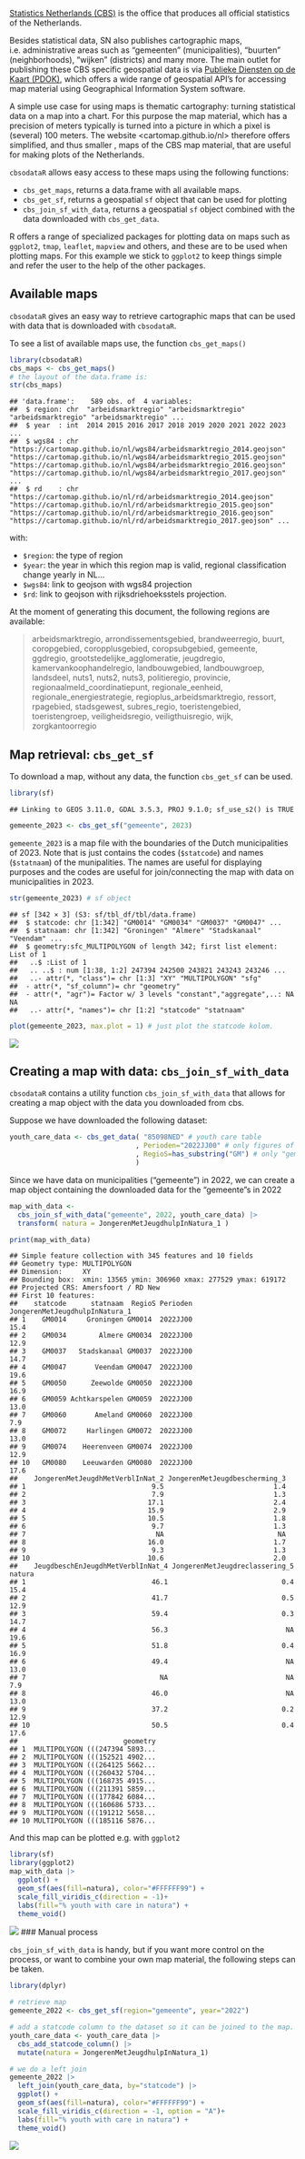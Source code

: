 
[Statistics Netherlands (CBS)](https://www.cbs.nl) is the office that
produces all official statistics of the Netherlands.

Besides statistical data, SN also publishes cartographic maps,
i.e. administrative areas such as “gemeenten” (municipalities),
“buurten” (neighborhoods), “wijken” (districts) and many more. The main
outlet for publishing these CBS specific geospatial data is via
[Publieke Diensten op de Kaart (PDOK)](https://pdok.nl), which offers a
wide range of geospatial API’s for accessing map material using
Geographical Information System software.

A simple use case for using maps is thematic cartography: turning
statistical data on a map into a chart. For this purpose the map
material, which has a precision of meters typically is turned into a
picture in which a pixel is (several) 100 meters. The website
\<cartomap.github.io/nl\> therefore offers simplified, and thus smaller
, maps of the CBS map material, that are useful for making plots of the
Netherlands.

`cbsodataR` allows easy access to these maps using the following
functions:

- `cbs_get_maps`, returns a data.frame with all available maps.
- `cbs_get_sf`, returns a geospatial `sf` object that can be used for
  plotting
- `cbs_join_sf_with_data`, returns a geospatial `sf` object combined
  with the data downloaded with `cbs_get_data`.

R offers a range of specialized packages for plotting data on maps such
as `ggplot2`, `tmap`, `leaflet`, `mapview` and others, and these are to
be used when plotting maps. For this example we stick to `ggplot2` to
keep things simple and refer the user to the help of the other packages.

## Available maps

`cbsodataR` gives an easy way to retrieve cartographic maps that can be
used with data that is downloaded with `cbsodataR`.

To see a list of available maps use, the function `cbs_get_maps()`

``` r
library(cbsodataR)
cbs_maps <- cbs_get_maps()
# the layout of the data.frame is:
str(cbs_maps)
```

    ## 'data.frame':    589 obs. of  4 variables:
    ##  $ region: chr  "arbeidsmarktregio" "arbeidsmarktregio" "arbeidsmarktregio" "arbeidsmarktregio" ...
    ##  $ year  : int  2014 2015 2016 2017 2018 2019 2020 2021 2022 2023 ...
    ##  $ wgs84 : chr  "https://cartomap.github.io/nl/wgs84/arbeidsmarktregio_2014.geojson" "https://cartomap.github.io/nl/wgs84/arbeidsmarktregio_2015.geojson" "https://cartomap.github.io/nl/wgs84/arbeidsmarktregio_2016.geojson" "https://cartomap.github.io/nl/wgs84/arbeidsmarktregio_2017.geojson" ...
    ##  $ rd    : chr  "https://cartomap.github.io/nl/rd/arbeidsmarktregio_2014.geojson" "https://cartomap.github.io/nl/rd/arbeidsmarktregio_2015.geojson" "https://cartomap.github.io/nl/rd/arbeidsmarktregio_2016.geojson" "https://cartomap.github.io/nl/rd/arbeidsmarktregio_2017.geojson" ...

with:

- `$region`: the type of region
- `$year`: the year in which this region map is valid, regional
  classification change yearly in NL…
- `$wgs84`: link to geojson with wgs84 projection
- `$rd`: link to geojson with rijksdriehoeksstels projection.

At the moment of generating this document, the following regions are
available:

> arbeidsmarktregio, arrondissementsgebied, brandweerregio, buurt,
> coropgebied, coropplusgebied, coropsubgebied, gemeente, ggdregio,
> grootstedelijke_agglomeratie, jeugdregio, kamervankoophandelregio,
> landbouwgebied, landbouwgroep, landsdeel, nuts1, nuts2, nuts3,
> politieregio, provincie, regionaalmeld_coordinatiepunt,
> regionale_eenheid, regionale_energiestrategie,
> regioplus_arbeidsmarktregio, ressort, rpagebied, stadsgewest,
> subres_regio, toeristengebied, toeristengroep, veiligheidsregio,
> veiligthuisregio, wijk, zorgkantoorregio

## Map retrieval: `cbs_get_sf`

To download a map, without any data, the function `cbs_get_sf` can be
used.

``` r
library(sf)
```

    ## Linking to GEOS 3.11.0, GDAL 3.5.3, PROJ 9.1.0; sf_use_s2() is TRUE

``` r
gemeente_2023 <- cbs_get_sf("gemeente", 2023)
```

`gemeente_2023` is a map file with the boundaries of the Dutch
municipalities of 2023. Note that is just contains the codes
(`$statcode`) and names (`$statnaam`) of the munipalities. The names are
useful for displaying purposes and the codes are useful for
join/connecting the map with data on municipalities in 2023.

``` r
str(gemeente_2023) # sf object
```

    ## sf [342 × 3] (S3: sf/tbl_df/tbl/data.frame)
    ##  $ statcode: chr [1:342] "GM0014" "GM0034" "GM0037" "GM0047" ...
    ##  $ statnaam: chr [1:342] "Groningen" "Almere" "Stadskanaal" "Veendam" ...
    ##  $ geometry:sfc_MULTIPOLYGON of length 342; first list element: List of 1
    ##   ..$ :List of 1
    ##   .. ..$ : num [1:38, 1:2] 247394 242500 243821 243243 243246 ...
    ##   ..- attr(*, "class")= chr [1:3] "XY" "MULTIPOLYGON" "sfg"
    ##  - attr(*, "sf_column")= chr "geometry"
    ##  - attr(*, "agr")= Factor w/ 3 levels "constant","aggregate",..: NA NA
    ##   ..- attr(*, "names")= chr [1:2] "statcode" "statnaam"

``` r
plot(gemeente_2023, max.plot = 1) # just plot the statcode kolom.
```

![](maps_files/figure-gfm/unnamed-chunk-5-1.png)<!-- -->

## Creating a map with data: `cbs_join_sf_with_data`

`cbsodataR` contains a utility function `cbs_join_sf_with_data` that
allows for creating a map object with the data you downloaded from cbs.

Suppose we have downloaded the following dataset:

``` r
youth_care_data <- cbs_get_data( "85098NED" # youth care table
                               , Perioden="2022JJ00" # only figures of 2022
                               , RegioS=has_substring("GM") # only "gemeente" figures
                               ) 
```

Since we have data on municipalities (“gemeente”) in 2022, we can create
a map object containing the downloaded data for the “gemeente”s in 2022

``` r
map_with_data <- 
  cbs_join_sf_with_data("gemeente", 2022, youth_care_data) |> 
  transform( natura = JongerenMetJeugdhulpInNatura_1 )

print(map_with_data)
```

    ## Simple feature collection with 345 features and 10 fields
    ## Geometry type: MULTIPOLYGON
    ## Dimension:     XY
    ## Bounding box:  xmin: 13565 ymin: 306960 xmax: 277529 ymax: 619172
    ## Projected CRS: Amersfoort / RD New
    ## First 10 features:
    ##    statcode      statnaam  RegioS Perioden JongerenMetJeugdhulpInNatura_1
    ## 1    GM0014     Groningen GM0014  2022JJ00                           15.4
    ## 2    GM0034        Almere GM0034  2022JJ00                           12.9
    ## 3    GM0037   Stadskanaal GM0037  2022JJ00                           14.7
    ## 4    GM0047       Veendam GM0047  2022JJ00                           19.6
    ## 5    GM0050      Zeewolde GM0050  2022JJ00                           16.9
    ## 6    GM0059 Achtkarspelen GM0059  2022JJ00                           13.0
    ## 7    GM0060       Ameland GM0060  2022JJ00                            7.9
    ## 8    GM0072     Harlingen GM0072  2022JJ00                           13.0
    ## 9    GM0074    Heerenveen GM0074  2022JJ00                           12.9
    ## 10   GM0080    Leeuwarden GM0080  2022JJ00                           17.6
    ##    JongerenMetJeugdhMetVerblInNat_2 JongerenMetJeugdbescherming_3
    ## 1                               9.5                           1.4
    ## 2                               7.9                           1.3
    ## 3                              17.1                           2.4
    ## 4                              15.9                           2.9
    ## 5                              10.5                           1.8
    ## 6                               9.7                           1.3
    ## 7                                NA                            NA
    ## 8                              16.0                           1.7
    ## 9                               9.3                           1.3
    ## 10                             10.6                           2.0
    ##    JeugdbeschEnJeugdhMetVerblInNat_4 JongerenMetJeugdreclassering_5 natura
    ## 1                               46.1                            0.4   15.4
    ## 2                               41.7                            0.5   12.9
    ## 3                               59.4                            0.3   14.7
    ## 4                               56.3                             NA   19.6
    ## 5                               51.8                            0.4   16.9
    ## 6                               49.4                             NA   13.0
    ## 7                                 NA                             NA    7.9
    ## 8                               46.0                             NA   13.0
    ## 9                               37.2                            0.2   12.9
    ## 10                              50.5                            0.4   17.6
    ##                          geometry
    ## 1  MULTIPOLYGON (((247394 5893...
    ## 2  MULTIPOLYGON (((152521 4902...
    ## 3  MULTIPOLYGON (((264125 5662...
    ## 4  MULTIPOLYGON (((260432 5704...
    ## 5  MULTIPOLYGON (((168735 4915...
    ## 6  MULTIPOLYGON (((211391 5859...
    ## 7  MULTIPOLYGON (((177842 6084...
    ## 8  MULTIPOLYGON (((160686 5733...
    ## 9  MULTIPOLYGON (((191212 5658...
    ## 10 MULTIPOLYGON (((185116 5876...

And this map can be plotted e.g. with `ggplot2`

``` r
library(sf)
library(ggplot2)
map_with_data |> 
  ggplot() + 
  geom_sf(aes(fill=natura), color="#FFFFFF99") +
  scale_fill_viridis_c(direction = -1)+ 
  labs(fill="% youth with care in natura") + 
  theme_void()
```

![](maps_files/figure-gfm/plot%20map-1.png)<!-- --> \### Manual process

`cbs_join_sf_with_data` is handy, but if you want more control on the
process, or want to combine your own map material, the following steps
can be taken.

``` r
library(dplyr)

# retrieve map
gemeente_2022 <- cbs_get_sf(region="gemeente", year="2022")

# add a statcode column to the dataset so it can be joined to the map.
youth_care_data <- youth_care_data |> 
  cbs_add_statcode_column() |> 
  mutate(natura = JongerenMetJeugdhulpInNatura_1)

# we do a left join 
gemeente_2022 |>
  left_join(youth_care_data, by="statcode") |> 
  ggplot() + 
  geom_sf(aes(fill=natura), color="#FFFFFF99") +
  scale_fill_viridis_c(direction = -1, option = "A")+ 
  labs(fill="% youth with care in natura") + 
  theme_void()
```

![](maps_files/figure-gfm/map_manual-1.png)<!-- -->
